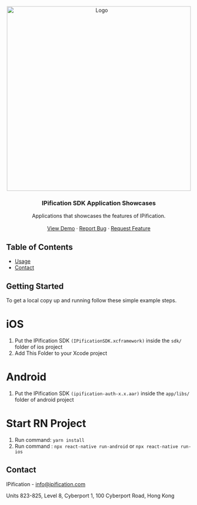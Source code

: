
<!-- PROJECT SHIELDS -->
<!--
*** I'm using markdown "reference style" links for readability.
*** Reference links are enclosed in brackets [ ] instead of parentheses ( ).
*** See the bottom of this document for the declaration of the reference variables
*** for contributors-url, forks-url, etc. This is an optional, concise syntax you may use.
*** https://www.markdownguide.org/basic-syntax/#reference-style-links
-->


<!-- PROJECT LOGO -->
<br />
<p align="center">
  <a href="https://ipification.com">
    <img src="https://www.ipification.com/images/ipification-opengraph-default.png" alt="Logo" width="auto" height="500">
  </a>

  <h3 align="center">IPification SDK Application Showcases</h3>

  <p align="center">
    Applications that showcases the features of IPification.
    <br />
    <br />
    <a href="https://github.com/bvantagelimited/mobile-sdk-showcase-apps">View Demo</a>
    ·
    <a href="https://github.com/bvantagelimited/mobile-sdk-showcase-apps/issues">Report Bug</a>
    ·
    <a href="https://github.com/bvantagelimited/mobile-sdk-showcase-apps/issues">Request Feature</a>
  </p>
</p>



<!-- TABLE OF CONTENTS -->
## Table of Contents
* [Usage](#usage)
* [Contact](#contact)




<!-- GETTING STARTED -->
## Getting Started

To get a local copy up and running follow these simple example steps.
# iOS
1. Put the IPification SDK  ```(IPificationSDK.xcframework)``` inside the ```sdk/``` folder of ios project
2. Add This Folder to your Xcode project
# Android
1. Put the IPification SDK  ```(ipification-auth-x.x.aar)``` inside the ```app/libs/``` folder of android project
# Start RN Project
1. Run command: ```yarn install```
2. Run command : ```npx react-native run-android``` or ```npx react-native run-ios```



<!-- CONTACT -->
## Contact

IPification - info@ipification.com

Units 823-825, Level 8,
Cyberport 1, 100 Cyberport Road, Hong Kong




